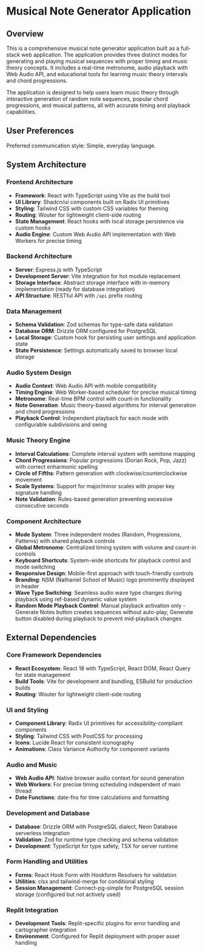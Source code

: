 # Musical Note Generator Application

## Overview

This is a comprehensive musical note generator application built as a full-stack web application. The application provides three distinct modes for generating and playing musical sequences with proper timing and music theory concepts. It includes a real-time metronome, audio playback with Web Audio API, and educational tools for learning music theory intervals and chord progressions.

The application is designed to help users learn music theory through interactive generation of random note sequences, popular chord progressions, and musical patterns, all with accurate timing and playback capabilities.

## User Preferences

Preferred communication style: Simple, everyday language.

## System Architecture

### Frontend Architecture
- **Framework**: React with TypeScript using Vite as the build tool
- **UI Library**: Shadcn/ui components built on Radix UI primitives
- **Styling**: Tailwind CSS with custom CSS variables for theming
- **Routing**: Wouter for lightweight client-side routing
- **State Management**: React hooks with local storage persistence via custom hooks
- **Audio Engine**: Custom Web Audio API implementation with Web Workers for precise timing

### Backend Architecture
- **Server**: Express.js with TypeScript
- **Development Server**: Vite integration for hot module replacement
- **Storage Interface**: Abstract storage interface with in-memory implementation (ready for database integration)
- **API Structure**: RESTful API with `/api` prefix routing

### Data Management
- **Schema Validation**: Zod schemas for type-safe data validation
- **Database ORM**: Drizzle ORM configured for PostgreSQL
- **Local Storage**: Custom hook for persisting user settings and application state
- **State Persistence**: Settings automatically saved to browser local storage

### Audio System Design
- **Audio Context**: Web Audio API with mobile compatibility
- **Timing Engine**: Web Worker-based scheduler for precise musical timing
- **Metronome**: Real-time BPM control with count-in functionality
- **Note Generation**: Music theory-based algorithms for interval generation and chord progressions
- **Playback Control**: Independent playback for each mode with configurable subdivisions and swing

### Music Theory Engine
- **Interval Calculations**: Complete interval system with semitone mapping
- **Chord Progressions**: Popular progressions (Dorian Rock, Pop, Jazz) with correct enharmonic spelling
- **Circle of Fifths**: Pattern generation with clockwise/counterclockwise movement
- **Scale Systems**: Support for major/minor scales with proper key signature handling
- **Note Validation**: Rules-based generation preventing excessive consecutive seconds

### Component Architecture
- **Mode System**: Three independent modes (Random, Progressions, Patterns) with shared playback controls
- **Global Metronome**: Centralized timing system with volume and count-in controls
- **Keyboard Shortcuts**: System-wide shortcuts for playback control and mode switching
- **Responsive Design**: Mobile-first approach with touch-friendly controls
- **Branding**: NSM (Nathaniel School of Music) logo prominently displayed in header
- **Wave Type Switching**: Seamless audio wave type changes during playback using ref-based dynamic value system
- **Random Mode Playback Control**: Manual playback activation only - Generate Notes button creates sequences without auto-play; Generate button disabled during playback to prevent mid-playback changes

## External Dependencies

### Core Framework Dependencies
- **React Ecosystem**: React 18 with TypeScript, React DOM, React Query for state management
- **Build Tools**: Vite for development and bundling, ESBuild for production builds
- **Routing**: Wouter for lightweight client-side routing

### UI and Styling
- **Component Library**: Radix UI primitives for accessibility-compliant components
- **Styling**: Tailwind CSS with PostCSS for processing
- **Icons**: Lucide React for consistent iconography
- **Animations**: Class Variance Authority for component variants

### Audio and Music
- **Web Audio API**: Native browser audio context for sound generation
- **Web Workers**: For precise timing scheduling independent of main thread
- **Date Functions**: date-fns for time calculations and formatting

### Development and Database
- **Database**: Drizzle ORM with PostgreSQL dialect, Neon Database serverless integration
- **Validation**: Zod for runtime type checking and schema validation
- **Development**: TypeScript for type safety, TSX for server runtime

### Form Handling and Utilities
- **Forms**: React Hook Form with Hookform Resolvers for validation
- **Utilities**: clsx and tailwind-merge for conditional styling
- **Session Management**: Connect-pg-simple for PostgreSQL session storage (configured but not actively used)

### Replit Integration
- **Development Tools**: Replit-specific plugins for error handling and cartographer integration
- **Environment**: Configured for Replit deployment with proper asset handling